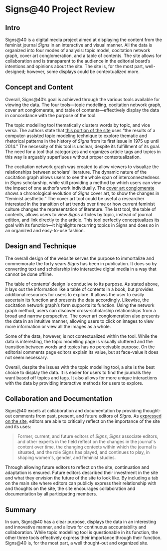 # Signs@40 Project Review

## Intro

Signs@40 is a digital media project aimed at displaying the content from the feminist journal _Signs_ in an interactive and visual manner. All the data is organized into four modes of analysis: topic model, cocitation network graph, cover art conglomeration, and a table of contents. The site allows for collaboration and is transparent to the audience in the editorial board’s intentions and opinions about the site. The site is, for the most part, well-designed; however, some displays could be contextualized more. 

## Concept and Content         

Overall, Signs@40’s goal is achieved through the various tools available for viewing the data. The four tools—topic modelling, cocitation network graph, cover art conglomerate, and table of contents—effectively display the data in concordance with the purpose of the tool. 

The topic modelling tool thematically clusters words by topic, and vice versa. The authors state that [this portion of the site](http://signsat40.signsjournal.org/topic-model/#/about) uses “the results of a computer-assisted topic modeling technique to explore thematic and rhetorical patterns in the history of _Signs_ from its first issue in 1975 up until 2014.” The necessity of this tool is unclear, despite its fulfillment of its goal. The need for a tool that categorizes and organizes article tags and topics in this way is arguably superfluous without proper contextualization. 

The cocitation network graph was created to allow viewers to visualize the relationships between scholars’ literature. The dynamic nature of the cocitation graph allows users to see the whole span of interconnectedness in _Signs_ scholarship, while still providing a method by which users can view the impact of one author’s work individually. The [cover art conglomerate](http://signsat40.signsjournal.org/cover-art/) shows a chronological evolution of _Signs_ cover art, to show the changes in “feminist aesthetic.” The cover art tool could be useful a researcher interested in the transition of art trends over time or how current feminist culture changes the representation of literature. The last tool, the table of contents, allows users to view _Signs_ articles by topic, instead of journal edition, and link directly to the article. This tool perfectly conceptualizes its goal with its function—it highlights recurring topics in Signs and does so in an organized and easy-to-use fashion. 


## Design and Technique

The overall design of the website serves the purpose to immortalize and commemorate the forty years _Signs_ has been in publication. It does so by converting text and scholarship into interactive digital media in a way that cannot be done offline.

The table of contents’ design is conducive to its purpose. As stated above, it lays out the information like a table of contents in a book, but provides additional resources for users to explore. It allows the user to easily ascertain its function and presents the data accordingly. Likewise, the cocitation network graph’s form supports its function. Using the network graph method, users can discover cross-scholarship relationships from a broad and narrow perspective. The cover art conglomeration also presents the data in an intuitive manner, allowing users to click on images to view more information or view all the images as a whole.

Some of the data, however, is not contextualized within the tool. While the data is interesting, the topic modelling page is visually cluttered and the transition between words and topics has no perceivable purpose. On the editorial comments page editors explain its value, but at face-value it does not seem necessary. 

Overall, despite the issues with the topic modelling tool, a site is the best choice to display the data. It is easier for users to find the journals they want based off topics and tags. It also allows for more unique interactions with the data by providing interactive methods for users to explore. 


## Collaboration and Documentation

Signs@40 excels at collaboration and documentation by providing thought-out comments from past, present, and future editors of _Signs_. As [expressed on the site](http://signsat40.signsjournal.org/commentaries/), editors are able to critically reflect on the importance of the site and its uses:
>Former, current, and future editors of _Signs_, _Signs_ associate editors, and other experts in the field reflect on the changes in the journal's content over time, the changing contexts within which the journal is situated, and the role Signs has played, and continues to play, in shaping women's, gender, and feminist studies.

Through allowing future editors to reflect on the site, continuation and adaptation is ensured. Future editors described their investment in the site and what they envision the future of the site to look like. By including a tab on the main site where editors can publicly express their relationship with and thoughts on the site, the site encourages collaboration and documentation by all participating members. 


## Summary    

In sum, Signs@40 has a clear purpose, displays the data in an interesting and innovative manner, and allows for continuous accountability and collaboration. While topic modelling tool is questionable in its function, the other three tools effectively express their importance through their function. Signs@40 is, for the most part, a well thought-out and organized site. 

